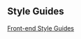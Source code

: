 Style Guides
------------

[Front-end Style Guides][Style Guides]


[Style Guides]:         http://24ways.org/2011/front-end-style-guides
